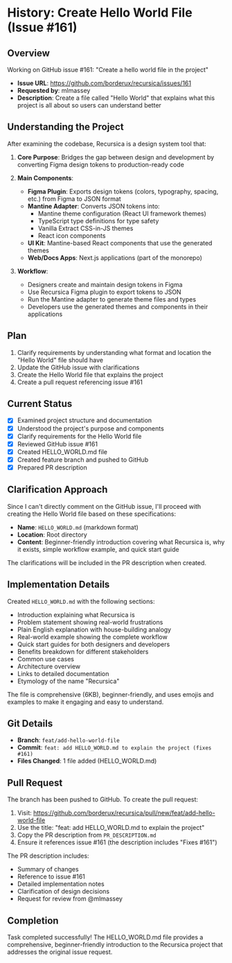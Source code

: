 # History: Create Hello World File (Issue #161)

## Overview
Working on GitHub issue #161: "Create a hello world file in the project"
- **Issue URL**: https://github.com/borderux/recursica/issues/161
- **Requested by**: mlmassey
- **Description**: Create a file called "Hello World" that explains what this project is all about so users can understand better

## Understanding the Project

After examining the codebase, Recursica is a design system tool that:

1. **Core Purpose**: Bridges the gap between design and development by converting Figma design tokens to production-ready code

2. **Main Components**:
   - **Figma Plugin**: Exports design tokens (colors, typography, spacing, etc.) from Figma to JSON format
   - **Mantine Adapter**: Converts JSON tokens into:
     - Mantine theme configuration (React UI framework themes)
     - TypeScript type definitions for type safety
     - Vanilla Extract CSS-in-JS themes
     - React icon components
   - **UI Kit**: Mantine-based React components that use the generated themes
   - **Web/Docs Apps**: Next.js applications (part of the monorepo)

3. **Workflow**:
   - Designers create and maintain design tokens in Figma
   - Use Recursica Figma plugin to export tokens to JSON
   - Run the Mantine adapter to generate theme files and types
   - Developers use the generated themes and components in their applications

## Plan

1. Clarify requirements by understanding what format and location the "Hello World" file should have
2. Update the GitHub issue with clarifications
3. Create the Hello World file that explains the project
4. Create a pull request referencing issue #161

## Current Status
- [x] Examined project structure and documentation
- [x] Understood the project's purpose and components
- [x] Clarify requirements for the Hello World file
- [x] Reviewed GitHub issue #161
- [x] Created HELLO_WORLD.md file
- [x] Created feature branch and pushed to GitHub
- [x] Prepared PR description

## Clarification Approach

Since I can't directly comment on the GitHub issue, I'll proceed with creating the Hello World file based on these specifications:
- **Name**: `HELLO_WORLD.md` (markdown format)
- **Location**: Root directory
- **Content**: Beginner-friendly introduction covering what Recursica is, why it exists, simple workflow example, and quick start guide

The clarifications will be included in the PR description when created.

## Implementation Details

Created `HELLO_WORLD.md` with the following sections:
- Introduction explaining what Recursica is
- Problem statement showing real-world frustrations
- Plain English explanation with house-building analogy
- Real-world example showing the complete workflow
- Quick start guides for both designers and developers
- Benefits breakdown for different stakeholders
- Common use cases
- Architecture overview
- Links to detailed documentation
- Etymology of the name "Recursica"

The file is comprehensive (6KB), beginner-friendly, and uses emojis and examples to make it engaging and easy to understand.

## Git Details

- **Branch**: `feat/add-hello-world-file`
- **Commit**: `feat: add HELLO_WORLD.md to explain the project (fixes #161)`
- **Files Changed**: 1 file added (HELLO_WORLD.md)

## Pull Request

The branch has been pushed to GitHub. To create the pull request:

1. Visit: https://github.com/borderux/recursica/pull/new/feat/add-hello-world-file
2. Use the title: "feat: add HELLO_WORLD.md to explain the project"
3. Copy the PR description from `PR_DESCRIPTION.md`
4. Ensure it references issue #161 (the description includes "Fixes #161")

The PR description includes:
- Summary of changes
- Reference to issue #161
- Detailed implementation notes
- Clarification of design decisions
- Request for review from @mlmassey

## Completion
Task completed successfully! The HELLO_WORLD.md file provides a comprehensive, beginner-friendly introduction to the Recursica project that addresses the original issue request.